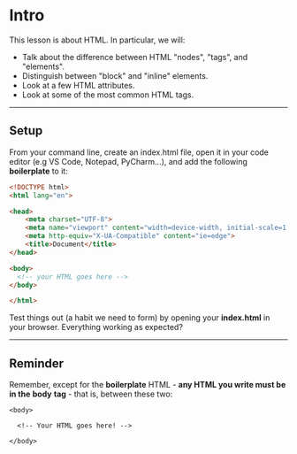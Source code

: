 # Intro

This lesson is about HTML. In particular, we will:

-   Talk about the difference between HTML "nodes", "tags", and "elements".
-   Distinguish between "block" and "inline" elements.
-   Look at a few HTML attributes.
-   Look at some of the most common HTML tags.

----------

  

## Setup

From your command line, create an index.html file, open it in your code editor (e.g VS Code, Notepad, PyCharm...), and add the following **boilerplate** to it:

  
```html
<!DOCTYPE html>
<html lang="en">

<head>
    <meta charset="UTF-8">
    <meta name="viewport" content="width=device-width, initial-scale=1.0">
    <meta http-equiv="X-UA-Compatible" content="ie=edge">
    <title>Document</title>
</head>

<body>
  <!-- your HTML goes here -->
</body>

</html>
```
  

Test things out (a habit we need to form) by opening your **index.html** in your browser. Everything working as expected?

----------

  

## Reminder

Remember, except for the **boilerplate** HTML - **any HTML you write must be in the** **body** **tag** - that is, between these two:

```
<body>

  <!-- Your HTML goes here! -->
  
</body>
```